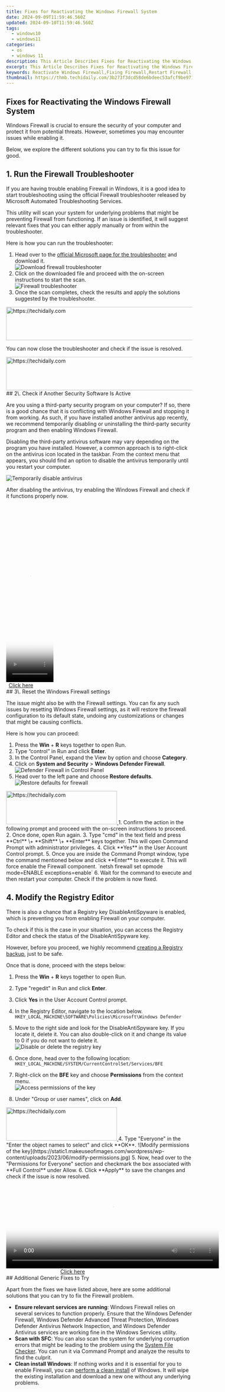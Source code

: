 ```yaml
---
title: Fixes for Reactivating the Windows Firewall System
date: 2024-09-09T11:59:46.560Z
updated: 2024-09-10T11:59:46.560Z
tags:
  - windows10
  - windows11
categories:
  - os
  - windows 11
description: This Article Describes Fixes for Reactivating the Windows Firewall System
excerpt: This Article Describes Fixes for Reactivating the Windows Firewall System
keywords: Reactivate Windows Firewall,Fixing Firewall,Restart Firewall,Enable Firewall,Reset Firewall Settings,Update Firewall Policy,Confirm Firewall Status
thumbnail: https://thmb.techidaily.com/3b273f3dcd58de6bdeec53afcf9be971cffb1887a1cf9aa58c2806ddb93b59d9.jpg
---
```


## Fixes for Reactivating the Windows Firewall System

 Windows Firewall is crucial to ensure the security of your computer and protect it from potential threats. However, sometimes you may encounter issues while enabling it.

 Below, we explore the different solutions you can try to fix this issue for good.

## 1\. Run the Firewall Troubleshooter

 If you are having trouble enabling Firewall in Windows, it is a good idea to start troubleshooting using the official Firewall troubleshooter released by Microsoft Automated Troubleshooting Services.

 This utility will scan your system for underlying problems that might be preventing Firewall from functioning. If an issue is identified, it will suggest relevant fixes that you can either apply manually or from within the troubleshooter.

 Here is how you can run the troubleshooter:

1. Head over to the [official Microsoft page for the troubleshooter](https://support.microsoft.com/en-us/windows/automatically-diagnose-and-fix-problems-with-windows-firewall-513e9cf8-19ae-d579-2092-d5e64fe06f5f) and download it.  
![Download firewall troubleshooter](https://static1.makeuseofimages.com/wordpress/wp-content/uploads/2023/06/download-troubleshooter.jpg)
2. Click on the downloaded file and proceed with the on-screen instructions to start the scan.  
![Firewall troubleshooter](https://static1.makeuseofimages.com/wordpress/wp-content/uploads/2023/06/firewall-troubleshooter.jpg)
3. Once the scan completes, check the results and apply the solutions suggested by the troubleshooter.
<!-- affiliate ads begin -->
<a href="https://review-au.sjv.io/c/5597632/2098702/14409" target="_top" id="2098702">
  <img src="//a.impactradius-go.com/display-ad/14409-2098702" border="0" alt="https://techidaily.com" width="728" height="90"/>
</a>
<img height="0" width="0" src="https://review-au.sjv.io/i/5597632/2098702/14409" style="position:absolute;visibility:hidden;" border="0" />
<!-- affiliate ads end -->

 You can now close the troubleshooter and check if the issue is resolved.

<!-- affiliate ads begin -->
<a href="https://ephamedtechinc.pxf.io/c/5597632/2135474/26400" target="_top" id="2135474">
  <img src="//a.impactradius-go.com/display-ad/26400-2135474" border="0" alt="https://techidaily.com" width="600" height="90"/>
</a>
<img height="0" width="0" src="https://ephamedtechinc.pxf.io/i/5597632/2135474/26400" style="position:absolute;visibility:hidden;" border="0" />
<!-- affiliate ads end -->
## 2\. Check if Another Security Software Is Active

 Are you using a third-party security program on your computer? If so, there is a good chance that it is conflicting with Windows Firewall and stopping it from working. As such, if you have installed another antivirus app recently, we recommend temporarily disabling or uninstalling the third-party security program and then enabling Windows Firewall.

 Disabling the third-party antivirus software may vary depending on the program you have installed. However, a common approach is to right-click on the antivirus icon located in the taskbar. From the context menu that appears, you should find an option to disable the antivirus temporarily until you restart your computer.

![Temporarily disable antivirus](https://static1.makeuseofimages.com/wordpress/wp-content/uploads/2022/06/disable-antivirus.jpg)

 After disabling the antivirus, try enabling the Windows Firewall and check if it functions properly now.

<!-- affiliate ads begin -->
<span id="1975648">
					<video width="128" height="480" style="cursor:pointer"
           poster="//a.impactradius-go.com/display-clicktoplayimage/1975648.png"
           onclick="if(!this.playClicked){this.play();this.setAttribute('controls',true);this.playClicked=true;}">
	   <source src="//a.impactradius-go.com/display-ad/22993-1975648">
	   <img src="//a.impactradius-go.com/display-clicktoplayimage/1975648.png" style="border: none; height: 100%; width: 100%; object-fit: contain">
	</video>
	<div style="width:80px;text-align:center"><a href="javascript:window.open(decodeURIComponent('https%3A%2F%2Fhomestyler.sjv.io%2Fc%2F5597632%2F1975648%2F22993'), '_blank');void(0);">Click here</a></div>
</span>
<img height="0" width="0" src="https://imp.pxf.io/i/5597632/1975648/22993" style="position:absolute;visibility:hidden;" border="0" />
<!-- affiliate ads end -->
## 3\. Reset the Windows Firewall settings

 The issue might also be with the Firewall settings. You can fix any such issues by resetting Windows Firewall settings, as it will restore the firewall configuration to its default state, undoing any customizations or changes that might be causing conflicts.

 Here is how you can proceed:

1. Press the **Win** \+ **R** keys together to open Run.
2. Type “control” in Run and click **Enter**.
3. In the Control Panel, expand the View by option and choose **Category**.
4. Click on **System and Security** \> **Windows Defender Firewall**.  
![Defender Firewall in Control Panel](https://static1.makeuseofimages.com/wordpress/wp-content/uploads/2023/06/defender-firewall.jpg)
5. Head over to the left pane and choose **Restore defaults**.  
![Restore defaults for firewall](https://static1.makeuseofimages.com/wordpress/wp-content/uploads/2023/06/restore-defaults.jpg)

<!-- affiliate ads begin -->
<a href="https://wigfever.sjv.io/c/5597632/2005183/22899" target="_top" id="2005183">
  <img src="//a.impactradius-go.com/display-ad/22899-2005183" border="0" alt="https://techidaily.com" width="300" height="90"/>
</a>
<img height="0" width="0" src="https://wigfever.sjv.io/i/5597632/2005183/22899" style="position:absolute;visibility:hidden;" border="0" />
<!-- affiliate ads end -->
1. Confirm the action in the following prompt and proceed with the on-screen instructions to proceed.
2. Once done, open Run again.
3. Type "cmd" in the text field and press **Ctrl** \+ **Shift** \+ **Enter** keys together. This will open Command Prompt with administrator privileges.
4. Click **Yes** in the User Account Control prompt.
5. Once you are inside the Command Prompt window, type the command mentioned below and click **Enter** to execute it. This will force enable the Firewall component.  
`netsh firewall set opmode mode=ENABLE exceptions=enable`
6. Wait for the command to execute and then restart your computer. Check if the problem is now fixed.

## 4\. Modify the Registry Editor

 There is also a chance that a Registry key DisableAntiSpyware is enabled, which is preventing you from enabling Firewall on your computer.

 To check if this is the case in your situation, you can access the Registry Editor and check the status of the DisableAntiSpyware key.

 However, before you proceed, we highly recommend [creating a Registry backup](https://www.makeuseof.com/tag/backup-restore-windows-registry/), just to be safe.

 Once that is done, proceed with the steps below:

1. Press the **Win** \+ **R** keys together to open Run.
2. Type "regedit" in Run and click **Enter**.
3. Click **Yes** in the User Account Control prompt.
4. In the Registry Editor, navigate to the location below.  
`​​​​​​​HKEY_LOCAL_MACHINE\SOFTWARE\Policies\Microsoft\Windows Defender`
5. Move to the right side and look for the DisableAntiSpyware key. If you locate it, delete it. You can also double-click on it and change its value to 0 if you do not want to delete it.  
![Disable or delete the registry key](https://static1.makeuseofimages.com/wordpress/wp-content/uploads/2023/06/antispyware-key.jpg)

1. Once done, head over to the following location:  
`​​​​​​​​​​​​​​HKEY_LOCAL_MACHINE/SYSTEM/CurrentControlSet/Services/BFE`
2. Right-click on the **BFE** key and choose **Permissions** from the context menu.  
![Access permissions of the key](https://static1.makeuseofimages.com/wordpress/wp-content/uploads/2023/06/access-permissions.jpg)
3. Under "Group or user names", click on **Add**.
<!-- affiliate ads begin -->
<a href="https://aligracehair.sjv.io/c/5597632/2115916/19272" target="_top" id="2115916">
  <img src="//a.impactradius-go.com/display-ad/19272-2115916" border="0" alt="https://techidaily.com" width="300" height="90"/>
</a>
<img height="0" width="0" src="https://aligracehair.sjv.io/i/5597632/2115916/19272" style="position:absolute;visibility:hidden;" border="0" />
<!-- affiliate ads end -->
4. Type "Everyone" in the "Enter the object names to select" and click **OK**.  
![Modify permissions of the key](https://static1.makeuseofimages.com/wordpress/wp-content/uploads/2023/06/modify-permissions.jpg)
5. Now, head over to the "Permissions for Everyone" section and checkmark the box associated with **Full Control** under Allow.
6. Click **Apply** to save the changes and check if the issue is now resolved.

<!-- affiliate ads begin -->
<span id="1993650">
					<video width="576" height="240" style="cursor:pointer"
           poster="//a.impactradius-go.com/display-clicktoplayimage/1993650.png"
           onclick="if(!this.playClicked){this.play();this.setAttribute('controls',true);this.playClicked=true;}">
	   <source src="//a.impactradius-go.com/display-ad/22993-1993650">
	   <img src="//a.impactradius-go.com/display-clicktoplayimage/1993650.png" style="border: none; height: 100%; width: 100%; object-fit: contain">
	</video>
	<div style="width:360px;text-align:center"><a href="javascript:window.open(decodeURIComponent('https%3A%2F%2Fhomestyler.sjv.io%2Fc%2F5597632%2F1993650%2F22993'), '_blank');void(0);">Click here</a></div>
</span>
<img height="0" width="0" src="https://imp.pxf.io/i/5597632/1993650/22993" style="position:absolute;visibility:hidden;" border="0" />
<!-- affiliate ads end -->
## Additional Generic Fixes to Try

 Apart from the fixes we have listed above, here are some additional solutions that you can try to fix the Firewall problem.

* **Ensure relevant services are running**: Windows Firewall relies on several services to function properly. Ensure that the Windows Defender Firewall, Windows Defender Advanced Threat Protection, Windows Defender Antivirus Network Inspection, and Windows Defender Antivirus services are working fine in the Windows Services utility.
* **Scan with SFC**: You can also scan the system for underlying corruption errors that might be leading to the problem using the [System File Checker](https://www.makeuseof.com/system-file-checker-sfc-windows/). You can run it via Command Prompt and analyze the results to find the culprit.
* **Clean install Windows**: If nothing works and it is essential for you to enable Firewall, you can [perform a clean install](https://www.makeuseof.com/how-to-clean-install-windows-11/) of Windows. It will wipe the existing installation and download a new one without any underlying problems.

<!-- affiliate ads begin -->
<span id="1993654">
					<video width="128" height="480" style="cursor:pointer"
           poster="//a.impactradius-go.com/display-clicktoplayimage/1993654.png"
           onclick="if(!this.playClicked){this.play();this.setAttribute('controls',true);this.playClicked=true;}">
	   <source src="//a.impactradius-go.com/display-ad/22993-1993654">
	   <img src="//a.impactradius-go.com/display-clicktoplayimage/1993654.png" style="border: none; height: 100%; width: 100%; object-fit: contain">
	</video>
	<div style="width:80px;text-align:center"><a href="javascript:window.open(decodeURIComponent('https%3A%2F%2Fhomestyler.sjv.io%2Fc%2F5597632%2F1993654%2F22993'), '_blank');void(0);">Click here</a></div>
</span>
<img height="0" width="0" src="https://imp.pxf.io/i/5597632/1993654/22993" style="position:absolute;visibility:hidden;" border="0" />
<!-- affiliate ads end -->
## Protect Your System With Windows Firewall

 The steps above should help you fix issues with Windows Firewall easily. If the error persists and you do not want to clean install the system yet, you can report the issue to Microsoft and wait for them to suggest a fix.

 Below, we explore the different solutions you can try to fix this issue for good.

<span class="atpl-alsoreadstyle">Also read:</span>
<div><ul>
<li><a href="https://desktop-recording.techidaily.com/new-2024-approved-leveraging-technology-for-optimal-fb-stream-recording/"><u>[New] 2024 Approved Leveraging Technology for Optimal FB Stream Recording</u></a></li>
<li><a href="https://youtube-lab.techidaily.com/n-2024-15-essential-gaming-capture-programs/"><u>[New] In 2024, 15 Essential Gaming Capture Programs</u></a></li>
<li><a href="https://video-screen-grab.techidaily.com/new-in-2024-unmatched-6-safe-online-collaboration-software-rankings/"><u>[New] In 2024, Unmatched 6 Safe Online Collaboration Software Rankings</u></a></li>
<li><a href="https://youtube-web.techidaily.com/ed-decoding-the-essence-of-asmr-videos-for-2024/"><u>[Updated] Decoding the Essence of ASMR Videos for 2024</u></a></li>
<li><a href="https://instagram-video-recordings.techidaily.com/updated-from-fresh-face-to-hashtag-hero-unleash-the-secrets-for-swift-social-media-success-on-instagram-for-2024/"><u>[Updated] From Fresh Face to Hashtag Hero Unleash the Secrets for Swift Social Media Success on Instagram for 2024</u></a></li>
<li><a href="https://visual-screen-recording.techidaily.com/updated-multi-screen-recording-setup-for-2024/"><u>[Updated] Multi-Screen Recording Setup for 2024</u></a></li>
<li><a href="https://phone-solutions.techidaily.com/3-best-tools-to-hard-reset-vivo-y36i-drfone-by-drfone-reset-android-reset-android/"><u>3 Best Tools to Hard Reset Vivo Y36i | Dr.fone</u></a></li>
<li><a href="https://win-blog.techidaily.com/back-4-blood-performance-boosted-say-no-more-pc-freezes-and-errors/"><u>Back 4 Blood Performance Boosted - Say No More PC Freezes and Errors</u></a></li>
<li><a href="https://extra-hints.techidaily.com/cost-breakdown-for-youtube-ads-for-2024/"><u>Cost Breakdown for YouTube Ads for 2024</u></a></li>
<li><a href="https://tiktok-videos.techidaily.com/enhance-clarity-of-online-dialogues-with-discords-voicemod-feature/"><u>Enhance Clarity of Online Dialogues with Discord's VoiceMod Feature</u></a></li>
<li><a href="https://windows11.techidaily.com/essential-notepad-tools-winning-for-pen-tablets/"><u>Essential Notepad Tools: Winning For Pen-Tablets</u></a></li>
<li><a href="https://windows11.techidaily.com/essential-steps-to-reopen-battlenet-on-windows-desktop/"><u>Essential Steps to Reopen Battle.net on Windows Desktop</u></a></li>
<li><a href="https://tech-recovery.techidaily.com/essentials-of-output-impedance-explanation-for-enthusiasts/"><u>Essentials of Output Impedance: Explanation for Enthusiasts</u></a></li>
<li><a href="https://tech-recovery.techidaily.com/explore-the-best-fusion-of-fun-and-learning-our-top-12-choices-in-free-typing-classes-across-ages/"><u>Explore the Best Fusion of Fun and Learning: Our Top 12 Choices in Free Typing Classes Across Ages</u></a></li>
<li><a href="https://windows11.techidaily.com/fixing-inaccessible-files-in-windows-os/"><u>Fixing Inaccessible Files in Windows OS</u></a></li>
<li><a href="https://windows11.techidaily.com/fixing-silent-xbox-console-windows-techniques/"><u>Fixing Silent Xbox Console: Windows Techniques</u></a></li>
<li><a href="https://screen-mirror.techidaily.com/full-guide-on-mirroring-your-vivo-y36i-to-your-pcmac-drfone-by-drfone-android/"><u>Full Guide on Mirroring Your Vivo Y36i to Your PC/Mac | Dr.fone</u></a></li>
<li><a href="https://windows11.techidaily.com/guidelines-for-overcoming-installer-hurdles-in-windows-environments/"><u>Guidelines for Overcoming Installer Hurdles in Windows Environments</u></a></li>
<li><a href="https://windows11.techidaily.com/how-to-hide-a-zip-archive-within-an-image-file-in-windows-10-and-11/"><u>How to Hide a ZIP Archive Within an Image File in Windows 10 & 11</u></a></li>
<li><a href="https://windows11.techidaily.com/how-to-mend-interruptexception-crash-on-pcs-running-windows-1011/"><u>How to Mend INTERRUPT_EXCEPTION Crash on PCs Running Windows 10/11</u></a></li>
<li><a href="https://windows11.techidaily.com/how-to-regain-control-over-faulty-anydesk-service/"><u>How To Regain Control Over Faulty AnyDesk Service</u></a></li>
<li><a href="https://android-transfer.techidaily.com/how-to-transfer-data-from-realme-gt-5-to-other-android-devices-drfone-by-drfone-transfer-from-android-transfer-from-android/"><u>How to Transfer Data from Realme GT 5 to Other Android Devices? | Dr.fone</u></a></li>
<li><a href="https://extra-approaches.techidaily.com/in-2024-simplifying-cinematography-best-film-cameras-for-newbies/"><u>In 2024, Simplifying Cinematography Best Film Cameras for Newbies</u></a></li>
<li><a href="https://android-pokemon-go.techidaily.com/in-2024-the-best-ispoofer-alternative-to-try-on-oneplus-nord-ce-3-5g-drfone-by-drfone-virtual-android/"><u>In 2024, The Best iSpoofer Alternative to Try On OnePlus Nord CE 3 5G | Dr.fone</u></a></li>
<li><a href="https://win-answers.techidaily.com/instant-solutions-to-get-your-steam-vr-up-and-running/"><u>Instant Solutions to Get Your Steam VR Up and Running!</u></a></li>
<li><a href="https://snapchat-videos.techidaily.com/keep-your-snaps-secret-stealthy-photo-taking-tricks-for-snapchat-for-2024/"><u>Keep Your Snaps Secret Stealthy Photo Taking Tricks for Snapchat for 2024</u></a></li>
<li><a href="https://windows11.techidaily.com/key-ways-to-confirm-windows-11-is-running/"><u>Key Ways to Confirm Windows 11 Is Running</u></a></li>
<li><a href="https://windows11.techidaily.com/master-your-windows-workspace-5-folder-tips-revealed/"><u>Master Your Windows Workspace: 5 Folder Tips Revealed</u></a></li>
<li><a href="https://windows11.techidaily.com/mastering-achievement-integration-in-vintage-games-using-retroarch/"><u>Mastering Achievement Integration in Vintage Games Using Retroarch</u></a></li>
<li><a href="https://windows11.techidaily.com/mastering-visual-note-taking-with-obsidian-paint/"><u>Mastering Visual Note-Taking with Obsidian Paint</u></a></li>
<li><a href="https://windows11.techidaily.com/mastering-windows-storage-management/"><u>Mastering Windows Storage Management</u></a></li>
<li><a href="https://windows11.techidaily.com/navigating-windows-lock-and-unlock-function-fn-key-steps/"><u>Navigating Windows: Lock and Unlock Function (Fn) Key Steps</u></a></li>
<li><a href="https://windows11.techidaily.com/quick-remedies-for-windows-nine-solutions-to-revive-your-non-responsive-keyboard-shortcuts/"><u>Quick Remedies for Windows: Nine Solutions to Revive Your Non-Responsive Keyboard Shortcuts</u></a></li>
<li><a href="https://windows11.techidaily.com/redirecting-and-reinstating-windows-1011s-ms-store/"><u>Redirecting and Reinstating Windows 10/11'S MS Store</u></a></li>
<li><a href="https://windows11.techidaily.com/reinstating-typical-sort-and-group-features-on-files/"><u>Reinstating Typical Sort and Group Features on Files</u></a></li>
<li><a href="https://windows11.techidaily.com/rejuvenating-stalled-adobe-ps-on-win/"><u>Rejuvenating Stalled Adobe PS on Win</u></a></li>
<li><a href="https://windows11.techidaily.com/reversing-unable-to-open-share-issue-in-windows/"><u>Reversing Unable to Open Share Issue in Windows</u></a></li>
<li><a href="https://buynow-reviews.techidaily.com/reviewing-the-capable-and-sturdy-radpower-radcity-5-plus-an-seo-guide-for-cyclists/"><u>Reviewing the Capable & Sturdy RadPower RadCity 5 Plus – An SEO Guide for Cyclists</u></a></li>
<li><a href="https://windows11.techidaily.com/revising-windows-1011-login-limit-settings-post-failed-sign-ins/"><u>Revising Windows 10/11 Login Limit Settings Post-Failed Sign-Ins</u></a></li>
<li><a href="https://windows11.techidaily.com/seamless-connectivity-on-pcs-winnet-steps-to-verify/"><u>Seamless Connectivity on PCs: WinNet Steps to Verify</u></a></li>
<li><a href="https://windows11.techidaily.com/securely-delete-your-files-at-the-click-windows-11s-desktop-trash-tutorial/"><u>Securely Delete Your Files at the Click: Windows 11'S Desktop Trash Tutorial</u></a></li>
<li><a href="https://article-knowledge.techidaily.com/securing-a-seamless-srt-upload-experience-on-social-networks/"><u>Securing a Seamless SRT Upload Experience on Social Networks</u></a></li>
<li><a href="https://windows11.techidaily.com/slumber-procedures-for-windows-devices/"><u>Slumber Procedures for Windows Devices</u></a></li>
<li><a href="https://facebook-video-content.techidaily.com/the-enigma-of-missing-video-suggestions-in-your-feed/"><u>The Enigma of Missing Video Suggestions in Your Feed</u></a></li>
<li><a href="https://windows11.techidaily.com/unleashing-the-full-potential-of-win-for-ps1-gaming-duckstations-insight/"><u>Unleashing the Full Potential of WIN for PS1 Gaming - Duckstation's Insight</u></a></li>
<li><a href="https://windows11.techidaily.com/unlock-the-full-potential-of-your-computers-booting-process-with-configurations/"><u>Unlock the Full Potential of Your Computer's Booting Process with Configurations</u></a></li>
<li><a href="https://ai-driven-video-production.techidaily.com/updated-in-2024-play-for-free-top-10-bes/"><u>Updated In 2024, Play for Free Top 10 Bes</u></a></li>
<li><a href="https://windows11.techidaily.com/windows-11s-aesthetic-edge-maximizing-backdrop-impact/"><u>Windows 11'S Aesthetic Edge: Maximizing Backdrop Impact</u></a></li>
<li><a href="https://windows11.techidaily.com/windows-whisperer-learning-to-activate-the-hidden-character-tracker/"><u>Windows Whisperer: Learning to Activate the Hidden Character Tracker</u></a></li>
</ul></div>

<ins class="adsbygoogle"
      style="display:block"
      data-ad-client="ca-pub-7571918770474297"
      data-ad-slot="8358498916"
      data-ad-format="auto"
      data-full-width-responsive="true"></ins>